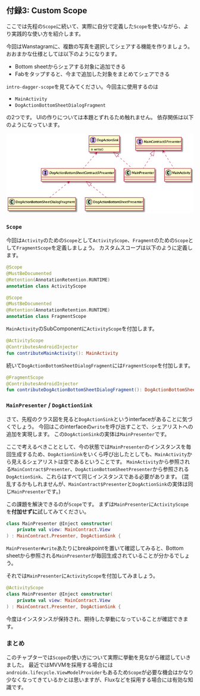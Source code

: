 ## 付録3: Custom Scope

<!--
start: intro-dagger-scope
goal:  intro-dagger-custom-scope
-->

ここでは先程の`Scope`に続いて、実際に自分で定義した`Scope`を使いながら、より実践的な使い方を紹介します。

今回はWanstagramに、複数の写真を選択してシェアする機能を作りましょう。
おおまかな仕様としては以下のようになります。
- Bottom sheetからシェアする対象に追加できる
- Fabをタップすると、今まで追加した対象をまとめてシェアできる

`intro-dagger-scope`を見てみてください。今回主に使用するのは
- `MainActivity`
- `DogActionBottomSheetDialogFragment`

の2つです。
UIの作りについては本題とずれるため触れません。
依存関係は以下のようになっています。

![image](./08_Custom_Scope.png)

### `Scope`

今回は`Activity`のための`Scope`として`ActivityScope`、`Fragment`のための`Scope`として`FragmentScope`を定義しましょう。
カスタムスコープは以下のように定義します。

```kt
@Scope
@MustBeDocumented
@Retention(AnnotationRetention.RUNTIME)
annotation class ActivityScope
```

```kt
@Scope
@MustBeDocumented
@Retention(AnnotationRetention.RUNTIME)
annotation class FragmentScope
```

`MainActivity`のSubComponentに`ActivityScope`を付加します。

```kt
@ActivityScope
@ContributesAndroidInjector
fun contributeMainActivity(): MainActivity
```

続いて`DogActionBottomSheetDialogFragment`には`FragmentScope`を付加します。

```kt
@FragmentScope
@ContributesAndroidInjector
fun contributeDogActionBottomSheetDialogFragment(): DogActionBottomSheetDialogFragment
```

### `MainPresenter` / `DogActionSink`

さて、先程のクラス図を見ると`DogActionSink`というinterfaceがあることに気づくでしょう。
今回はこのinterfaceの`write`を呼び出すことで、シェアリストへの追加を実現します。
この`DogActionSink`の実体は`MainPresenter`です。

ここで考えるべきこととして、今の状態では`MainPresenter`のインスタンスを毎回生成するため、`DogActionSink`をいくら呼び出したとしても、`MainActivity`から見えるシェアリストは空であるということです。
`MainActivity`から参照される`MainContract$Presenter`、`DogActionBottomSheetPresenter`から参照される`DogActionSink`、これらはすべて同じインスタンスである必要があります。 (混乱するかもしれませんが、`MainContract$Presenter`と`DogActionSink`の実体は同じ`MainPresenter`です。)

この課題を解決できるのが`Scope`です。
まずは`MainPresenter`に`ActivityScope`を**付加せずに**試してみてください。

```kt
class MainPresenter @Inject constructor(
    private val view: MainContract.View
) : MainContract.Presenter, DogActionSink {
```

`MainPresenter#write`あたりにbreakpointを置いて確認してみると、Bottom sheetから参照される`MainPresenter`が毎回生成されていることが分かるでしょう。

それでは`MainPresenter`に`ActivityScope`を付加してみましょう。

```kt
@ActivityScope
class MainPresenter @Inject constructor(
    private val view: MainContract.View
) : MainContract.Presenter, DogActionSink {
```

今度はインスタンスが保持され、期待した挙動になっていることが確認できます。

### まとめ

このチャプターでは`Scope`の使い方について実際に挙動を見ながら確認していきました。
最近ではMVVMを採用する場合には`androidx.lifecycle.ViewModelProvider`もあるため`Scope`が必要な機会はかなり少なくなってきているかとは思いますが、Fluxなどを採用する場合には有効な知識です。
